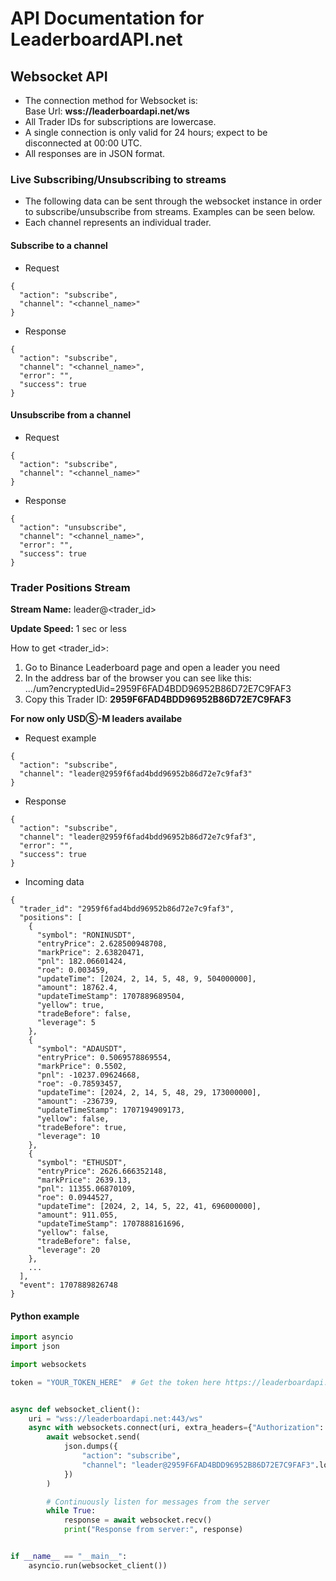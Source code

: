 # API Documentation for LeaderboardAPI.net

## Websocket API

- The connection method for Websocket is:   
Base Url: **wss://leaderboardapi.net/ws**
- All Trader IDs for subscriptions are lowercase.
- A single connection is only valid for 24 hours; expect to be disconnected at 00:00 UTC.
- All responses are in JSON format.

### Live Subscribing/Unsubscribing to streams

- The following data can be sent through the websocket instance in order to subscribe/unsubscribe 
from streams. Examples can be seen below.
- Each channel represents an individual trader.

#### Subscribe to a channel

- Request   
```
{
  "action": "subscribe",
  "channel": "<channel_name>"
}
```

- Response
```
{
  "action": "subscribe",
  "channel": "<channel_name>",
  "error": "",
  "success": true
}
```

#### Unsubscribe from a channel
- Request 
```
{
  "action": "subscribe",
  "channel": "<channel_name>"
}
```

- Response
```
{
  "action": "unsubscribe",
  "channel": "<channel_name>",
  "error": "",
  "success": true
}
```

### Trader Positions Stream

**Stream Name:** leader@<trader_id>

**Update Speed:** 1 sec or less

How to get <trader_id>:
1. Go to Binance Leaderboard page and open a leader you need
2. In the address bar of the browser you can see like this:   
.../um?encryptedUid=2959F6FAD4BDD96952B86D72E7C9FAF3  
3. Copy this Trader ID: **2959F6FAD4BDD96952B86D72E7C9FAF3**

**For now only USDⓈ-M leaders availabe**

- Request example
```
{
  "action": "subscribe",
  "channel": "leader@2959f6fad4bdd96952b86d72e7c9faf3"
}
```

- Response
```
{
  "action": "subscribe",
  "channel": "leader@2959f6fad4bdd96952b86d72e7c9faf3",
  "error": "",
  "success": true
}
```

- Incoming data
```
{
  "trader_id": "2959f6fad4bdd96952b86d72e7c9faf3",
  "positions": [
    {
      "symbol": "RONINUSDT",
      "entryPrice": 2.628500948708,
      "markPrice": 2.63820471,
      "pnl": 182.06601424,
      "roe": 0.003459,
      "updateTime": [2024, 2, 14, 5, 48, 9, 504000000],
      "amount": 18762.4,
      "updateTimeStamp": 1707889689504,
      "yellow": true,
      "tradeBefore": false,
      "leverage": 5
    },
    {
      "symbol": "ADAUSDT",
      "entryPrice": 0.5069578869554,
      "markPrice": 0.5502,
      "pnl": -10237.09624668,
      "roe": -0.78593457,
      "updateTime": [2024, 2, 14, 5, 48, 29, 173000000],
      "amount": -236739,
      "updateTimeStamp": 1707194909173,
      "yellow": false,
      "tradeBefore": true,
      "leverage": 10
    },
    {
      "symbol": "ETHUSDT",
      "entryPrice": 2626.666352148,
      "markPrice": 2639.13,
      "pnl": 11355.06870109,
      "roe": 0.0944527,
      "updateTime": [2024, 2, 14, 5, 22, 41, 696000000],
      "amount": 911.055,
      "updateTimeStamp": 1707888161696,
      "yellow": false,
      "tradeBefore": false,
      "leverage": 20
    },
    ...
  ],
  "event": 1707889826748
}
```

#### Python example

```python
import asyncio
import json

import websockets

token = "YOUR_TOKEN_HERE"  # Get the token here https://leaderboardapi.net/get_token


async def websocket_client():
    uri = "wss://leaderboardapi.net:443/ws"
    async with websockets.connect(uri, extra_headers={"Authorization": token}) as websocket:
        await websocket.send(
            json.dumps({
                "action": "subscribe",
                "channel": "leader@2959F6FAD4BDD96952B86D72E7C9FAF3".lower()
            })
        )

        # Continuously listen for messages from the server
        while True:
            response = await websocket.recv()
            print("Response from server:", response)


if __name__ == "__main__":
    asyncio.run(websocket_client())

```


